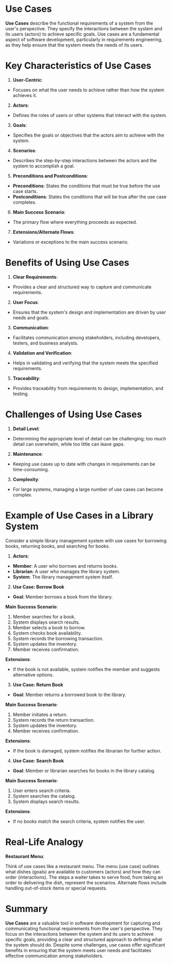 # Use Cases

**Use Cases** describe the functional requirements of a system from the user's perspective. They specify the interactions between the system and its users (actors) to achieve specific goals. Use cases are a fundamental aspect of software development, particularly in requirements engineering, as they help ensure that the system meets the needs of its users.

# Key Characteristics of Use Cases

1. **User-Centric**:

- Focuses on what the user needs to achieve rather than how the system achieves it.

2. **Actors**:

- Defines the roles of users or other systems that interact with the system.

3. **Goals**:

- Specifies the goals or objectives that the actors aim to achieve with the system.

4. **Scenarios**:

- Describes the step-by-step interactions between the actors and the system to accomplish a goal.

5. **Preconditions and Postconditions**:

- **Preconditions**: States the conditions that must be true before the use case starts.
- **Postconditions**: States the conditions that will be true after the use case completes.

6. **Main Success Scenario**:

- The primary flow where everything proceeds as expected.

7. **Extensions/Alternate Flows**:

- Variations or exceptions to the main success scenario.

# Benefits of Using Use Cases

1. **Clear Requirements**:

- Provides a clear and structured way to capture and communicate requirements.

2. **User Focus**:

- Ensures that the system's design and implementation are driven by user needs and goals.

3. **Communication**:

- Facilitates communication among stakeholders, including developers, testers, and business analysts.

4. **Validation and Verification**:

- Helps in validating and verifying that the system meets the specified requirements.

5. **Traceability**:

- Provides traceability from requirements to design, implementation, and testing.

# Challenges of Using Use Cases

1. **Detail Level**:

- Determining the appropriate level of detail can be challenging; too much detail can overwhelm, while too little can leave gaps.

2. **Maintenance**:

- Keeping use cases up to date with changes in requirements can be time-consuming.

3. **Complexity**:

- For large systems, managing a large number of use cases can become complex.

# Example of Use Cases in a Library System

Consider a simple library management system with use cases for borrowing books, returning books, and searching for books.

1. **Actors**:

- **Member**: A user who borrows and returns books.
- **Librarian**: A user who manages the library system.
- **System**: The library management system itself.

2. **Use Case: Borrow Book**

- **Goal**: Member borrows a book from the library.

**Main Success Scenario**:

1. Member searches for a book.
2. System displays search results.
3. Member selects a book to borrow.
4. System checks book availability.
5. System records the borrowing transaction.
6. System updates the inventory.
7. Member receives confirmation.

**Extensions**:

- If the book is not available, system notifies the member and suggests alternative options.

3. **Use Case: Return Book**

- **Goal**: Member returns a borrowed book to the library.

**Main Success Scenario**:

1. Member initiates a return.
2. System records the return transaction.
3. System updates the inventory.
4. Member receives confirmation.

**Extensions**:

- If the book is damaged, system notifies the librarian for further action.

4. **Use Case: Search Book**

- **Goal**: Member or librarian searches for books in the library catalog.

**Main Success Scenario**:

1. User enters search criteria.
2. System searches the catalog.
3. System displays search results.

**Extensions**:

- If no books match the search criteria, system notifies the user.

# Real-Life Analogy

**Restaurant Menu**:

Think of use cases like a restaurant menu. The menu (use case) outlines what dishes (goals) are available to customers (actors) and how they can order (interactions). The steps a waiter takes to serve food, from taking an order to delivering the dish, represent the scenarios. Alternate flows include handling out-of-stock items or special requests.

# Summary

**Use Cases** are a valuable tool in software development for capturing and communicating functional requirements from the user's perspective. They focus on the interactions between the system and its users to achieve specific goals, providing a clear and structured approach to defining what the system should do. Despite some challenges, use cases offer significant benefits in ensuring that the system meets user needs and facilitates effective communication among stakeholders.
